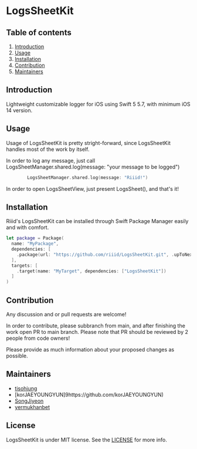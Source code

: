 # LogsSheetKit

## Table of contents

1. [Introduction](#introduction)
2. [Usage](#usage)
3. [Installation](#installation)
4. [Contribution](#contribution)
5. [Maintainers](#maintainers)

## Introduction

Lightweight customizable logger for iOS using Swift 5 5.7, with minimum iOS 14 version.

## Usage

Usage of LogsSheetKit is pretty stright-forward, since LogsSheetKit handles most of the work by itself.

In order to log any message, just call LogsSheetManager.shared.log(message: "your message to be logged")

``` swift
        LogsSheetManager.shared.log(message: "Riiid!")
```

In order to open LogsSheetView, just present LogsSheet(), and that's it!
 
 
## Installation

Riiid's LogsSheetKit can be installed through Swift Package Manager easily and with comfort.

```swift
let package = Package(
  name: "MyPackage",
  dependencies: [
    .package(url: "https://github.com/riiid/LogsSheetKit.git", .upToNextMajor(from: "1.0.0"))
  ],
  targets: [
    .target(name: "MyTarget", dependencies: ["LogsSheetKit"])
  ]
)
```


## Contribution

Any discussion and or pull requests are welcome!

In order to contribute, please subbranch from main, and after finishing the work open PR to main branch. Please note that PR should be reviewed by 2 people from code owners!

Please provide as much information about your proposed changes as possible.

## Maintainers

- [tisohjung](https://github.com/tisohjung)
- [korJAEYOUNGYUN]9https://github.com/korJAEYOUNGYUN)
- [SongJiyeon](https://github.com/SongJiyeon) 
- [yermukhanbet](https://github.com/yermukhanbet)

## License

LogsSheetKit is under MIT license. See the [LICENSE](https://github.com/riiid/LogsSheetKit/blob/main/LICENSE.md) for more info.
